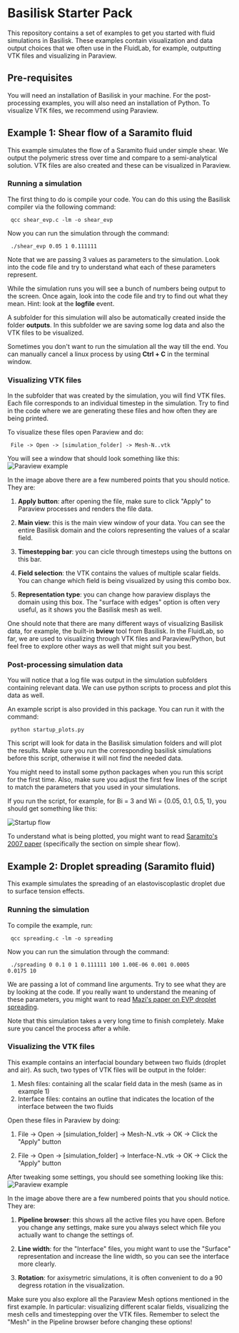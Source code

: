 # Basilisk Starter Pack

This repository contains a set of examples to get you started with fluid simulations in Basilisk. These examples contain visualization and data output choices that we often use in the FluidLab, for example, outputting VTK files and visualizing in Paraview.

## Pre-requisites

You will need an installation of Basilisk in your machine. For the post-processing examples, you will also need an installation of Python. To visualize VTK files, we recommend using Paraview.

## Example 1: Shear flow of a Saramito fluid

This example simulates the flow of a Saramito fluid under simple shear. We output the polymeric stress over time and compare to a semi-analytical solution. VTK files are also created and these can be visualized in Paraview.

### Running a simulation
The first thing to do is compile your code. You can do this using the Basilisk compiler via the following command:  

<code> qcc shear_evp.c -lm -o shear_evp </code>

Now you can run the simulation through the command:

<code> ./shear_evp 0.05 1 0.111111  </code>

Note that we are passing 3 values as parameters to the simulation. Look into the code file and try to understand what each of these parameters represent.

While the simulation runs you will see a bunch of numbers being output to the screen. Once again, look into the code file and try to find out what they mean. Hint: look at the **logfile** event.

A subfolder for this simulation will also be automatically created inside the folder **outputs**. In this subfolder we are saving some log data and also the VTK files to be visualized.

Sometimes you don't want to run the simulation all the way till the end. You can manually cancel a linux process by using **Ctrl + C** in the terminal window.

### Visualizing VTK files

In the subfolder that was created by the simulation, you will find VTK files. Each file corresponds to an individual timestep in the simulation. Try to find in the code where we are generating these files and how often they are being printed. 

To visualize these files open Paraview and do:

<code> File -> Open -> [simulation_folder] -> Mesh-N..vtk </code>

You will see a window that should look something like this:
![Paraview example](readme_images/paraview_1.png)

In the image above there are a few numbered points that you should notice. They are:

1. **Apply button**: after opening the file, make sure to click "Apply" to Paraview processes and renders the file data.

2. **Main view**: this is the main view window of your data. You can see the entire Basilisk domain and the colors representing the values of a scalar field.

3. **Timestepping bar**: you can cicle through timesteps using the buttons on this bar.

4. **Field selection**: the VTK contains the values of multiple scalar fields. You can change which field is being visualized by using this combo box.

5. **Representation type**: you can change how paraview displays the domain using this box. The "surface with edges" option is often very useful, as it shows you the Basilisk mesh as well.

One should note that there are many different ways of visualizing Basilisk data, for example, the built-in **bview** tool from Basilisk. In the FluidLab, so far, we are used to visualizing through VTK files and Paraview/Python, but feel free to explore other ways as well that might suit you best.

### Post-processing simulation data

You will notice that a log file was output in the simulation subfolders containing relevant data. We can use python scripts to process and plot this data as well.

An example script is also provided in this package. You can run it with the command:

<code> python startup_plots.py </code>

This script will look for data in the Basilisk simulation folders and will plot the results. Make sure you run the corresponding basilisk simulations before this script, otherwise it will not find the needed data.

You might need to install some python packages when you run this script for the first time. Also, make sure you adjust the first few lines of the script to match the parameters that you used in your simulations.
 
If you run the script, for example, for Bi = 3 and Wi = {0.05, 0.1, 0.5, 1}, you should get something like this:

![Startup flow](readme_images/startup_Bi3.png)

To understand what is being plotted, you might want to read [Saramito's 2007 paper](https://www.sciencedirect.com/science/article/pii/S0377025707000869) (specifically the section on simple shear flow).


## Example 2: Droplet spreading (Saramito fluid)

This example simulates the spreading of an elastoviscoplastic droplet due to surface tension effects. 

### Running the simulation

To compile the example, run:

<code> qcc spreading.c -lm -o spreading </code>

Now you can run the simulation through the command:

<code> ./spreading 0 0.1 0 1 0.111111 100 1.00E-06 0.001 0.0005 0.0175 10  </code>

We are passing a lot of command line arguments. Try to see what they are by looking at the code. If you really want to understand the meaning of these parameters, you might want to read [Mazi's paper on EVP droplet spreading](https://arxiv.org/abs/2306.06640).


Note that this simulation takes a very long time to finish completely. Make sure you cancel the process after a while.

### Visualizing the VTK files

This example contains an interfacial boundary between two fluids (droplet and air). As such, two types of VTK files will be output in the folder:

1. Mesh files: containing all the scalar field data in the mesh (same as in example 1)
2. Interface files: contains an outline that indicates the location of the interface between the two fluids

Open these files in Paraview by doing:

1. File -> Open -> [simulation_folder] -> Mesh-N..vtk -> OK -> Click the "Apply" button

2. File -> Open -> [simulation_folder] -> Interface-N..vtk -> OK -> Click the "Apply" button

After tweaking some settings, you should see something looking like this:
![Paraview example](readme_images/paraview_2.png)

In the image above there are a few numbered points that you should notice. They are:

1. **Pipeline browser**: this shows all the active files you have open. Before you change any settings, make sure you always select which file you actually want to change the settings of.

2. **Line width**: for the "Interface" files, you might want to use the "Surface" representation and increase the line width, so you can see the interface more clearly.

3. **Rotation**: for axisymetric simulations, it is often convenient to do a 90 degress rotation in the visualization. 

Make sure you also explore all the Paraview Mesh options mentioned in the first example. In particular: visualizing different scalar fields, visualizing the mesh cells and timestepping over the VTK files. Remember to select the "Mesh" in the Pipeline browser before changing these options!